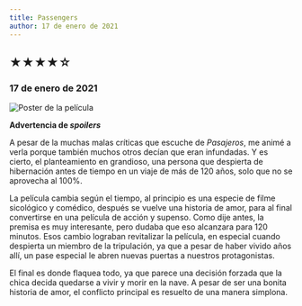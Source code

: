 ```yaml
---
title: Passengers
author: 17 de enero de 2021
---
```


## &starf;&starf;&starf;&starf;&star;

### 17 de enero de 2021

![](../img/passengers.webp "Poster de la película")

**Advertencia de *spoilers***

A pesar de la muchas malas críticas que escuche de *Pasajeros*, me animé a verla porque también muchos otros decían que eran infundadas.
Y es cierto, el planteamiento en grandioso, una persona que despierta de hibernación antes de tiempo en un viaje de más de 120 años, solo que no se aprovecha al 100%.

La película cambia según el tiempo, al principio es una especie de filme sicológico y comédico, después se vuelve una historia de amor, para al final convertirse en una película de acción y supenso.
Como dije antes, la premisa es muy interesante, pero dudaba que eso alcanzara para 120 minutos.
Esos cambio lograban revitalizar la película, en especial cuando despierta un miembro de la tripulación, ya que a pesar de haber vivido años allí, un pase especial le abren nuevas puertas a nuestros protagonistas.

El final es donde flaquea todo, ya que parece una decisión forzada que la chica decida quedarse a vivir y morir en la nave.
A pesar de ser una bonita historia de amor, el conflicto principal es resuelto de una manera simplona.
